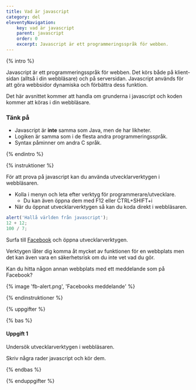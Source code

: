 ```yaml
---
title: Vad är javascript
category: del
eleventyNavigation:
    key: vad är javascript
    parent: javascript
    order: 0
    excerpt: Javascript är ett programmeringsspråk för webben.
---
```


{% intro %}

Javascript är ett programmeringsspråk för webben. Det körs både på klient-sidan (alltså i din webbläsare) och på serversidan. Javascript används för att göra webbsidor dynamiska och förbättra dess funktion.

Det här avsnittet kommer att handla om grunderna i javascript och koden kommer att köras i din webbläsare.

### Tänk på

-   Javascript är **inte** samma som Java, men de har likheter.
-   Logiken är samma som i de flesta andra programmeringsspråk.
-   Syntax påminner om andra C språk.

{% endintro %}

{% instruktioner %}

För att prova på javascript kan du använda utvecklarverktygen i webbläsaren.

-   Kolla i menyn och leta efter verktyg för programmerare/utvecklare.
    -   Du kan även öppna dem med F12 eller CTRL+SHIFT+i
-   När du öppnat utvecklarverktygen så kan du koda direkt i webbläsaren.

```javascript
alert('Hallå världen från javascript');
12 + 12;
100 / 7;
```

Surfa till [Facebook](https://sv-se.facebook.com/) och öppna utvecklarverktygen.

Verktygen låter dig komma åt mycket av funktionen för en webbplats men det kan även vara en säkerhetsrisk om du inte vet vad du gör.

Kan du hitta någon annan webbplats med ett meddelande som på Facebook?

{% image 'fb-alert.png', 'Facebooks meddelande' %}

{% endinstruktioner %}

{% uppgifter %}

{% bas %}

#### Uppgift 1

Undersök utvecklarverktygen i webbläsaren.

Skriv några rader javascript och kör dem.

{% endbas %}

{% enduppgifter %}
